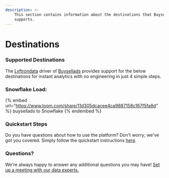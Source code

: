 ```yaml
---
description: >-
    This section contains information about the destinations that Buysellads
    supports.
---
```


# Destinations

### Supported Destinations

The [Lyftrondata](https://www.lyftrondata.com/) driver of [Buysellads](https://www.lyftrondata.com/integration/buysellads/) provides support for the below destinations for instant analytics with no engineering in just 4 simple steps.

### Snowflake Load:

{% embed url="https://www.loom.com/share/11d305dcacee4ca9887158c167f5fa8d" %}
buysellads to Snowflake
{% endembed %}

### Quickstart Steps

Do you have questions about how to use the platform? Don't worry; we've got you covered. Simply follow the quickstart instructions [here](../../../quickstart-steps.md).

### Questions? <a href="#questions" id="questions"></a>

We're always happy to answer any additional questions you may have! [Set up a meeting with our data experts.](https://www.lyftrondata.com/book-a-meeting/)
